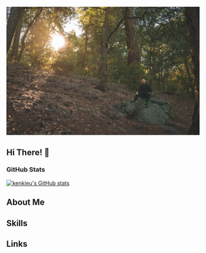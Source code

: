 ![Palomar State Park](https://github.com/kenkieu/kenkieu/blob/main/images/banner.jpeg "Palomar State Park")

Hi There! :wave:
------

### GitHub Stats
[![kenkieu's GitHub stats](https://github-readme-stats.vercel.app/api?username=kenkieu&hide=stars,contribs)](https://github.com/kenkieu/github-readme-stats)


About Me
------

Skills
------

Links
------
